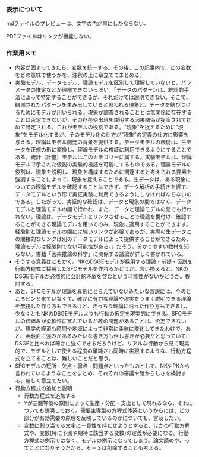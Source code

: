 ### 表示について
mdファイルのプレビューは、文字の色が黒にしかならない。

PDFファイルはリンクが機能しない。


###  作業用メモ
- 内容が固まってきたら、変数を統一する。その後、この記事内で、どの変数をどの意味で使うかを、注釈の上に章立ててまとめる。
- 実験モデル、データモデル、理論モデルを区別して理解していないと、パラメータの推定などが理解できないっぽい。「データのパターンは、統計的手法によって特定することができるが、それだけでは説明できない。そこで、観測されたパターンを生み出していると思われる現象と、データを結びつけるためにモデルが用いられる。現象が調査されることとは無関係に存在することは否定できないが、その存在や出現を説明する因果関係が提案されて初めて特定される。これがモデルの役割である。"現象"を捉えるために"現象"をモデル化するが、そのモデル化の仕方が"現象"の定義の仕方に影響を与える。理論はモデル開発の背景を提供する。データモデルの機能は、生データを正規の形に変換し、理論モデルの検証に利用できるようにすることである。統計（計量）モデルはこのカテゴリーに属する。実験モデルは、理論モデルで示された仮説の実験的検証を可能にするものである。理論モデルの役割は、現象を説明し、現象を構成するために関連すると考えられる要素を強調することによって、現象を捉えることである。生データは、ある現象についての理論モデルを確認することはできず、データ解析の手続きを経て、データモデルという形で実証実験に利用できるようにしなければならないのである。したがって、実証的な確認は、データと現象の間ではなく、データモデルと理論モデルの間で行われ、また、データと理論モデルの間でも行われない。理論は、データモデルとリンクさせることで理論を裏付け、確認することができる理論モデルを用いてのみ、現象に適用することができます。経験則と理論モデルの間には強いリンクが必要であるが、実際の生データとの間接的なリンクは別のデータモデルによって提供することができるため、理論モデルは経験則でない可能性がある。」だそう。分かりやすい教材を知らない。書籍「因果推論の科学」に関係する議論が詳しく書かれている。
- そうする意義はともかく。NKのDSGEモデルが採用する理論・前提・仮説を行動方程式に採用したSFCモデルを作れるかどうか。言い換えると、NKのDSGEモデルが必然的に会計的矛盾を含むという可能性がないかどうか。検討する。
- あと、SFCモデルが理論を真剣にとらえていないみたいな言説には、今のところピンと来ていなくて、確かに有力な理論や現実をうまく説明できる理論を無視した作り方もできるけど、きっちり理論に沿った作り方もできるし、少なくともNKのDSGEモデルよりも行動の仮定を現実的にできる。SFCモデルの枠組みが柔軟性に富んでいるが故の問題があることは、否定できないが。現実の経済も時間や地域によって非常に柔軟に変化してきたわけで。あと、金融面に強みがあるみたいな書き方も但し書きが必要だと思っていて、DSGEと比べれば確かに強くできるだろうけど、リアルな行動から見て現実的で、モデルとして使える程度の単純さも同時に実現するような、行動方程式を立てることは、難しいことだと思う。
- SFCモデルの短所・欠点・弱点・問題点といったものとして、NKやPKから言われているようなことをまとめ、それぞれの審議や確からしさを検討する。新しく章立てたい。
- 行動方程式の追加と説明
  - 行動方程式を追加する
  - Yが三面等価の原則によって生産・分配・支出として現れるなら、それについても説明しておく。需要主導型の方程式体系というからには、どの部分が有効需要の原理を反映しているのかについても、言及したい。
  - 変数に割り当てる文字に一貫性を持たせようとすると、ほかの行動方程式や、変数(特に予測や期待に該当する変数)の定義が必要になる。行動方程式の例示ではなく、モデルの例示になってしまう。論文読めや、ってことになりそうだから、６－３は削除することも考える。
